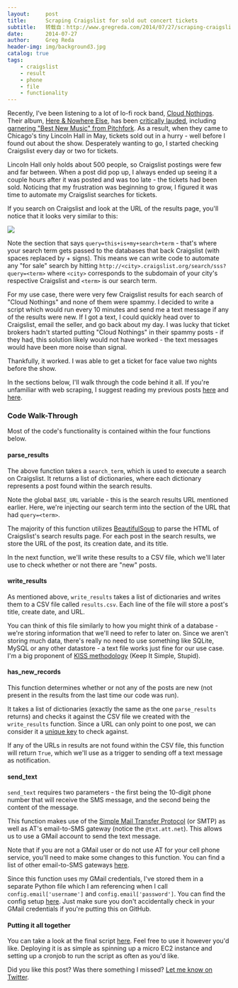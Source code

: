 ```yaml
---
layout:     post
title:      Scraping Craigslist for sold out concert tickets
subtitle:   转载自：http://www.gregreda.com/2014/07/27/scraping-craigslist-for-tickets/
date:       2014-07-27
author:     Greg Reda
header-img: img/background3.jpg
catalog: true
tags:
    - craigslist
    - result
    - phone
    - file
    - functionality
---
```


Recently, I've been listening to a lot of lo-fi rock band, [Cloud Nothings](http://en.wikipedia.org/wiki/Cloud_Nothings). Their album, [Here & Nowhere Else](http://www.amazon.com/gp/product/B00HZJH97Q/ref=as_li_tl?ie=UTF8&camp=1789&creative=390957&creativeASIN=B00HZJH97Q&linkCode=as2&tag=gjreda-20&linkId=H7HYP35ZYKFAKH7H), has been [critically lauded](http://www.metacritic.com/music/here-and-nowhere-else/cloud-nothings), including [garnering "Best New Music" from Pitchfork](http://pitchfork.com/reviews/albums/19075-cloud-nothings-here-and-nowhere-else). As a result, when they came to Chicago's tiny Lincoln Hall in May, tickets sold out in a hurry - well before I found out about the show. Desperately wanting to go, I started checking Craigslist every day or two for tickets.

Lincoln Hall only holds about 500 people, so Craigslist postings were few and far between. When a post did pop up, I always ended up seeing it a couple hours after it was posted and was too late - the tickets had been sold. Noticing that my frustration was beginning to grow, I figured it was time to automate my Craigslist searches for tickets.

If you search on Craigslist and look at the URL of the results page, you'll notice that it looks very similar to this:

![](http://www.gregreda.com/images/craigslist-search-results-url.png)


Note the section that says `query=this+is+my+search+term` - that's where your search term gets passed to the databases that back Craigslist (with spaces replaced by + signs). This means we can write code to automate any "for sale" search by hitting `http://<city>.craigslist.org/search/sss?query=<term>` where `<city>` corresponds to the subdomain of your city's respective Craigslist and `<term>` is our search term.

For my use case, there were very few Craigslist results for each search of "Cloud Nothings" and none of them were spammy. I decided to write a script which would run every 10 minutes and send me a text message if any of the results were new. If I got a text, I could quickly head over to Craigslist, email the seller, and go back about my day. I was lucky that ticket brokers hadn't started putting "Cloud Nothings" in their spammy posts - if they had, this solution likely would not have worked - the text messages would have been more noise than signal.

Thankfully, it worked. I was able to get a ticket for face value two nights before the show.

In the sections below, I'll walk through the code behind it all. If you're unfamiliar with web scraping, I suggest reading my previous posts [here](http://www.gregreda.com/2013/03/03/web-scraping-101-with-python) and [here](http://www.gregreda.com/2013/05/06/more-web-scraping-with-python).

### Code Walk-Through

Most of the code's functionality is contained within the four functions below.

#### parse_results

The above function takes a `search_term`, which is used to execute a search on Craigslist. It returns a list of dictionaries, where each dictionary represents a post found within the search results.

Note the global `BASE_URL` variable - this is the search results URL mentioned earlier. Here, we're injecting our search term into the section of the URL that had `query=<term>`.

The majority of this function utilizes [BeautifulSoup](http://www.crummy.com/software/BeautifulSoup) to parse the HTML of Craigslist's search results page. For each post in the search results, we store the URL of the post, its creation date, and its title.

In the next function, we'll write these results to a CSV file, which we'll later use to check whether or not there are "new" posts.

#### write_results

As mentioned above, `write_results` takes a list of dictionaries and writes them to a CSV file called `results.csv`. Each line of the file will store a post's title, create date, and URL.

You can think of this file similarly to how you might think of a database - we're storing information that we'll need to refer to later on. Since we aren't storing much data, there's really no need to use something like SQLite, MySQL or any other datastore - a text file works just fine for our use case. I'm a big proponent of [KISS methodology](http://en.wikipedia.org/wiki/KISS_principle) (Keep It Simple, Stupid).

#### has_new_records

This function determines whether or not any of the posts are new (not present in the results from the last time our code was run).

It takes a list of dictionaries (exactly the same as the one `parse_results` returns) and checks it against the CSV file we created with the `write_results` function. Since a URL can only point to one post, we can consider it a [unique key](http://en.wikipedia.org/wiki/Unique_key) to check against.

If any of the URLs in results are not found within the CSV file, this function will return `True`, which we'll use as a trigger to sending off a text message as notification.

#### send_text

`send_text` requires two parameters - the first being the 10-digit phone number that will receive the SMS message, and the second being the content of the message.

This function makes use of the [Simple Mail Transfer Protocol](http://en.wikipedia.org/wiki/Simple_Mail_Transfer_Protocol) (or SMTP) as well as AT's email-to-SMS gateway (notice the `@txt.att.net`). This allows us to use a GMail account to send the text message.

Note that if you are not a GMail user or do not use AT for your cell phone service, you'll need to make some changes to this function. You can find a list of other email-to-SMS gateways [here](http://www.emailtextmessages.com/).

Since this function uses my GMail credentials, I've stored them in a separate Python file which I am referencing when I call `config.email['username']` and `config.email['password']`. You can find the config setup [here](https://github.com/gjreda/craigslist-checker/blob/master/config.py). Just make sure you don't accidentally check in your GMail credentials if you're putting this on GitHub.

#### Putting it all together

You can take a look at the final script [here](https://github.com/gjreda/craigslist-checker/blob/master/craigslist.py). Feel free to use it however you'd like. Deploying it is as simple as spinning up a micro EC2 instance and setting up a cronjob to run the script as often as you'd like.

Did you like this post? Was there something I missed? [Let me know on Twitter](https://twitter.com/gjreda).
